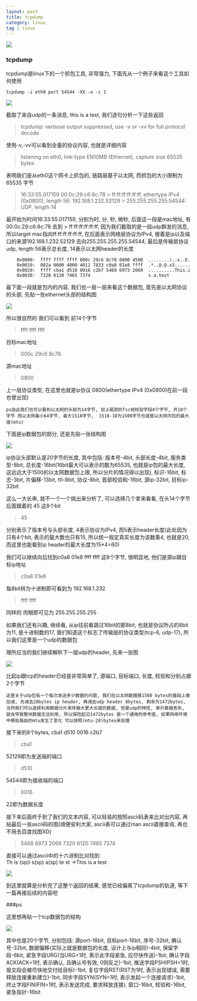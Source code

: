 ```yaml
---
layout: post
title: tcpdump
category: linux
tag : linux
---
```


<img src="/img/in-post/linux.jpg">


### tcpdump

tcpdump是linux下的一个抓包工具, 非常强力, 下面先从一个例子来看这个工具如何使用  

`tcpdump -i eth0 port 54544 -XX -e -c 1`  

<img src="/img/in-post/tcpdump1.png">

截取了来自udp的一条消息, this is a test, 我们逐句分析一下这些返回  

>tcpdump: verbose output suppressed, use -v or -vv for full protocol decode  

使用-v,-vv可以看到全量的协议内容, 也就是详细内容  
>listening on eth0, link-type EN10MB (Ethernet), capture size 65535 bytes  

表明我们是从eth0这个网卡上抓包的, 链路层基于以太网, 而抓包的大小限制为65535 字节  

>16:33:55.017159 00:0c:29:c6:8c:78 > ff:ff:ff:ff:ff:ff, ethertype IPv4 (0x0800), length 56: 192.168.1.232.52129 > 255.255.255.255.54544: UDP, length 14  

最开始为时间16:33:55.017159, 分别为时, 分, 秒, 微秒, 后面这一段是mac地址, 有00:0c:29:c6:8c:78 去到 > ff:ff:ff:ff:ff:ff, 因为我们截取的是一段udp群发的消息, 所以target mac指向ff:ff:ff:ff:ff:ff, 在后面表示网络层协议为IPv4, 接着是ip以及端口的来源192.168.1.232.52129 去向255.255.255.255.54544, 最后是传输层协议udp, length 56表示总长度, 14表示以太网header的长度  


```
	0x0000:  ffff ffff ffff 000c 29c6 8c78 0800 4500  ........)..x..E.
	0x0010:  002a 0000 4000 4011 7833 c0a8 01e8 ffff  .*..@.@.x3......
	0x0020:  ffff cba1 d510 0016 c2b7 5468 6973 2069  ..........This.i
	0x0030:  7320 6120 7465 7374                      s.a.test
```

最下面一段就是包内的内容, 我们也一层一层来看这个数据包, 首先是以太网协议的头部, 先贴一张ethernet头部的结构图 

<img src="/img/in-post/ethernet.png">

所以很自然的 我们可以看到 前14个字节  

>ffff ffff ffff  

目标mac地址

>000c 29c6 8c78    

源mac地址  

>0800  

上一层协议类型, 在这里也就是ip协议 0800(ethertype IPv4 (0x0800)在前一段也曾出现)  

`ps由此我们也可以看到以太网的头部为14字节, 加上尾部的fsc帧校验字段4个字节, 共18个字节 而以太网最小64字节, 最大1518字节,  1518-18为1500字节也就是以太网内包的最大值(mtu)`  

下面是ip数据包的部分, 还是先贴一张结构图  

<img src="/img/in-post/ip.png">  

ip协议头部默认是20字节的长度, 其中包括: 版本号-4bit, 头部长度-4bit, 服务类型-8bit, 总长度-16bit(16bit最大可以表示的数为65535, 也就是ip包的最大长度, 这远远大于1500的以太网数据包上限, 所以分片的情况得以出现), 标识-16bit, 标志-3bit, 片偏移-13bit, ttl-8bit, 协议-8bit, 首部校验和-16bit, 源ip-32bit, 目标ip-32bit  

这么一大长串, 就不一个一个挑出来分析了, 可以选择几个拿来看看, 在头14个字节后面跟着的 45 这8个bit 
>45  

分别表示了版本号与头部长度, 4表示协议为IPv4, 而5表示header长度(此处因为只有4个bit, 表示的最大数也只有15, 所以统一规定真实长度为该数乘4, 也就是20, 而这里也能看到ip header的最大长度为15*4=60)  

我们可以继续向后找到c0a8 01e8 ffff ffff 这8个字节, 很明显地, 他们是源ip跟目标ip地址
>c0a8 01e8  

每8bit转为十进制即可看到为 192.168.1.232  

>ffff ffff  

同样的 肉眼即可见为 255.255.255.255  

如果我们还有兴趣, 继续看, 从ip往前看跳过16bit的那8bit, 也就是协议所占的8bit为11, 是十进制数的17, 我们知道这个标志了传输层的协议类型(tcp-6, udp-17), 所以我们这里是一个udp的数据包  

理所应当的我们继续解析下一层udp的header, 先来一张图  

<img src="/img/in-post/udp.png">  

比起ip跟tcp的header已经是非常简单了, 源端口, 目标端口, 长度, 校验和分别占据2个字节  

`这里关于udp包有一个每次发送多少数据的问题, 我们在以太网数据报1500 bytes的基础上做加减, 先减去20bytes ip header, 再减去udp header 8bytes, 剩余为1472bytes, 当然我们可以选择利用数据分片来传输大更大长度的数据, 但是udp的特性, 单片数据丢失, 就会导致整块数据无法利用, 所以保险起见1472bytes 是一个通用的参考值, 如果网络环境中哪处路由的mtu发生了变化 可以按照(mtu-28)bytes来处理`  

接下来的8个bytes, cba1 d510 0016 c2b7  
>cba1  

52129即为发送端的端口  

>d510  

54544即为接收端的端口  

>0016  

22即为数据长度  

接下来后面终于到了我们的文本内容, 可以轻易的按照ascii码表来比对出内容, 再贴最后一张ascii码的图(顺便安利大家, ascii表可以通过man ascii直接查询, 再也不用去百度找图XD)  

>5468 6973 2069 7320 6120 7465 7374  

直接可以通过ascii中的十六进制比对找到  
Th is (sp)i s(sp) a(sp) te st ->This is a test 

<img src="/img/in-post/ascii.png">  

到这里就算是分析完了这整个返回的结果, 感觉已经偏离了tcpdump的轨道, 等下一篇再接后续的内容吧  

###ps 

这里想再贴一个tcp数据包的结构  

<img src="/img/in-post/tcp.png">  

其中也是20个字节, 分别包括: 源port-16bit, 目标port-16bit, 序号-32bit, 确认号-32bit, 数据偏移(实际上就是数据包的长度, 设计上与ip相同)-4bit, 保留字段-6bit, 紧急字段URG(当URG=1时, 表示此字段紧急, 应尽快传送)-1bit, 确认字段ACK(ACK=1时, 表示确认, 且确认号有效, 0则反之)-1bit, 推送字段PSH(PSH=1时, 报文段会被尽快地交付给目标)-1bit, 复位字段RST(RST为1时, 表示出现错误, 需要释放连接重新建立)-1bit, 同步字段SYN(SYN=1时, 表示发起一个连接请求)-1bit, 终止字段FIN(FIN=1时, 表示发送完成, 要求释放连接), 窗口-16bit, 校验和-16bit, 紧急指针-16bit  

 



 